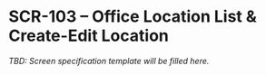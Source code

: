 # SCR-103 – Office Location List & Create-Edit Location

_TBD: Screen specification template will be filled here._

